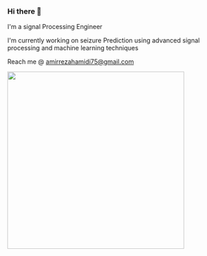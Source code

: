### Hi there 👋

I'm a signal Processing Engineer

I'm currently working on seizure Prediction using advanced signal processing and machine learning techniques

Reach me @ amirrezahamidi75@gmail.com

<img src="https://github-readme-stats.vercel.app/api?username=AmirRezaHamidi&show_icons=true&theme=ADD_THEME_HERE" width="400">
<!--
**AmirRezaHamidi/AmirRezaHamidi** is a ✨ _special_ ✨ repository because its `README.md` (this file) appears on your GitHub profile.

Here are some ideas to get you started:

- 🔭 I’m currently working on ...
- 🌱 I’m currently learning ...
- 👯 I’m looking to collaborate on ...
- 🤔 I’m looking for help with ...
- 💬 Ask me about ...
- 📫 How to reach me: ...
- 😄 Pronouns: ...
- ⚡ Fun fact: ...
-->
